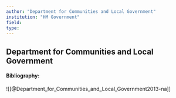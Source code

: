 ```yaml
---
author: "Department for Communities and Local Government"
institution: "HM Government"
field:
type:
---
```


## Department for Communities and Local Government
#### Bibliography:

![[@Department_for_Communities_and_Local_Government2013-na]]